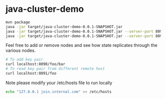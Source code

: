 # java-cluster-demo

```bash
mvn package 
java -jar target/java-cluster-demo-0.0.1-SNAPSHOT.jar
java -jar target/java-cluster-demo-0.0.1-SNAPSHOT.jar --server-port 8091
java -jar target/java-cluster-demo-0.0.1-SNAPSHOT.jar --server-port 8092
```

Feel free to add or remove nodes and see how state replicates through the various nodes.

```bash
# To add key pair
curl localhost:8090/foo/bar
# To read key pair from different remote host
curl localhost:8091/foo
```

Note please modify your /etc/hosts file to run locally
```bash
echo "127.0.0.1 join.internal.com" >> /etc/hosts
```